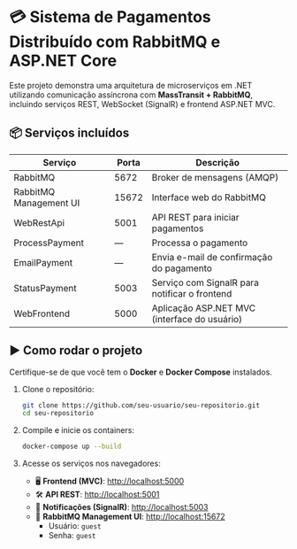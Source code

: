 
# 💳 Sistema de Pagamentos Distribuído com RabbitMQ e ASP.NET Core

Este projeto demonstra uma arquitetura de microserviços em .NET utilizando comunicação assíncrona com **MassTransit + RabbitMQ**, incluindo serviços REST, WebSocket (SignalR) e frontend ASP.NET MVC.

## 📦 Serviços incluídos

| Serviço                | Porta | Descrição                                                 |
|------------------------|-------|-----------------------------------------------            |
| RabbitMQ               | 5672  | Broker de mensagens (AMQP)                                |
| RabbitMQ Management UI | 15672 | Interface web do RabbitMQ                                 |
| WebRestApi             | 5001  | API REST para iniciar pagamentos                          |
| ProcessPayment         | —     | Processa o pagamento                                      |
| EmailPayment           | —     | Envia e-mail de confirmação do pagamento                  |
| StatusPayment          | 5003  | Serviço com SignalR para notificar o frontend             |
| WebFrontend            | 5000  | Aplicação ASP.NET MVC (interface do usuário)              |

## ▶️ Como rodar o projeto

Certifique-se de que você tem o **Docker** e **Docker Compose** instalados.

1. Clone o repositório:

   ```bash
   git clone https://github.com/seu-usuario/seu-repositorio.git
   cd seu-repositorio
   ```

2. Compile e inicie os containers:

   ```bash
   docker-compose up --build
   ```

3. Acesse os serviços nos navegadores:

   - 🖥️ **Frontend (MVC)**: [http://localhost:5000](http://localhost:5000)
   - 🛠️ **API REST**: [http://localhost:5001](http://localhost:5001)
   - 📢 **Notificações (SignalR)**: [http://localhost:5003](http://localhost:5003)
   - 🐇 **RabbitMQ Management UI**: [http://localhost:15672](http://localhost:15672)
     - Usuário: `guest`
     - Senha: `guest`
